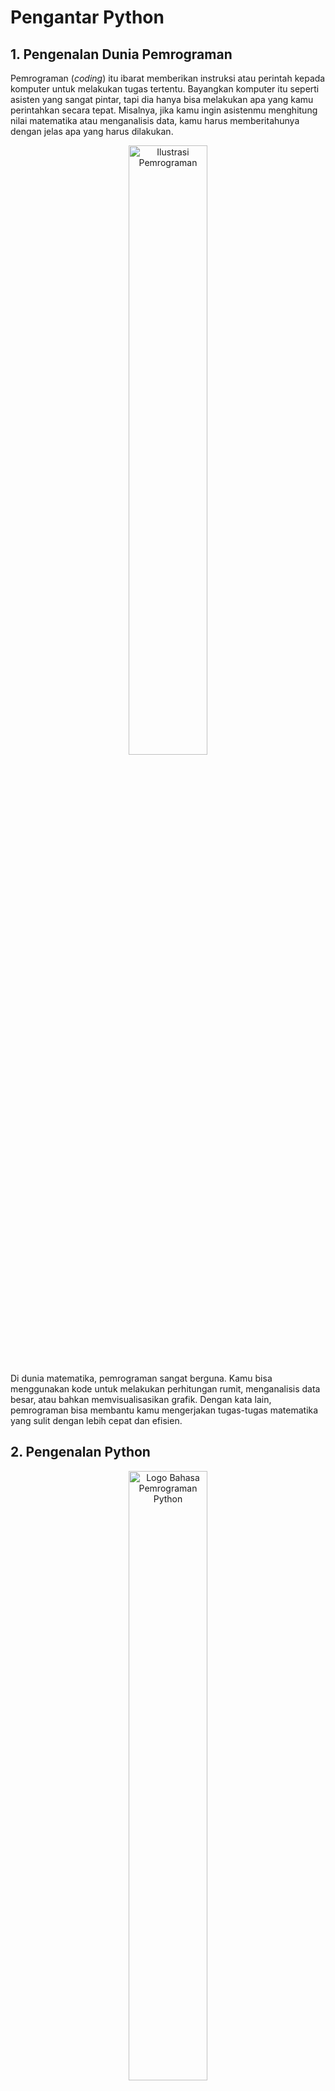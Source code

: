 # Pengantar Python

## 1. Pengenalan Dunia Pemrograman

Pemrograman (_coding_) itu ibarat memberikan instruksi atau perintah kepada komputer untuk melakukan tugas tertentu. Bayangkan komputer itu seperti asisten yang sangat pintar, tapi dia hanya bisa melakukan apa yang kamu perintahkan secara tepat. Misalnya, jika kamu ingin asistenmu menghitung nilai matematika atau menganalisis data, kamu harus memberitahunya dengan jelas apa yang harus dilakukan.

<p align="center">
  <img src="https://encrypted-tbn0.gstatic.com/images?q=tbn:ANd9GcRtHBJf4mO_2sqXySYr7CSXyk2PVYU1KR5CTQ&s" alt="Ilustrasi Pemrograman" width="50%" title="Ilustrasi Pemrograman: Komputer bertindak seperti asisten yang menjalankan instruksi yang diberikan oleh programmer"/>
</p>

Di dunia matematika, pemrograman sangat berguna. Kamu bisa menggunakan kode untuk melakukan perhitungan rumit, menganalisis data besar, atau bahkan memvisualisasikan grafik. Dengan kata lain, pemrograman bisa membantu kamu mengerjakan tugas-tugas matematika yang sulit dengan lebih cepat dan efisien.

## 2. Pengenalan Python

<p align="center">
  <img src="https://i0.wp.com/junilearning.com/wp-content/uploads/2020/06/python-programming-language.webp" alt="Logo Bahasa Pemrograman Python" width="50%" title="Logo Bahasa Pemrograman Python"/>
</p>

Python adalah salah satu bahasa pemrograman yang sangat populer dan mudah dipelajari, terutama untuk pemula. Dengan sintaks yang sederhana dan kemampuan untuk menangani berbagai tugas, Python adalah pilihan yang tepat untuk mulai belajar pemrograman.

### Kenapa Python?

- Sederhana dan Mudah Dipahami: Seperti menulis kalimat dalam bahasa sehari-hari.
- Kuat dan Serbaguna: Bisa digunakan untuk banyak hal, mulai dari perhitungan matematika hingga pembuatan website.

## 3. Tipe Data, Variabel dan Operator

## 3.1 Tipe Data

Sebelum kita membahas lebih jauh tentang variabel, mari kita pahami terlebih dahulu apa itu tipe data. Tipe data adalah jenis data yang bisa kamu simpan dalam variabel. Di Python, ada beberapa tipe data dasar yang sering digunakan.

#### Tipe Data Dasar di Python:

- Integer (`int`): Bilangan bulat tanpa desimal. Misalnya, `10`, `-3`, `0`.
- Float (`float`): Bilangan desimal. Misalnya, `3.14`, `-0.5`, `2.0`.
- String (`str`): Teks atau rangkaian karakter. Misalnya, `"Python"`, `"123"`, `'Hello World!'`.
- Boolean (`bool`): Nilai benar atau salah, yaitu `True` atau `False`.

### 3.2 Variabel

Bayangkan variabel itu seperti kotak penyimpanan yang bisa kamu beri nama. Di dalam kotak ini, kamu bisa menyimpan berbagai jenis data, seperti angka atau teks. Tipe data menentukan jenis informasi yang bisa disimpan dalam variabel tersebut.

#### Contoh:
```python
# Mendeklarasikan variabel dengan tipe data yang berbeda
x = 10           # Kotak x berisi angka bulat (integer) 10
y = 3.14         # Kotak y berisi angka desimal (float) 3.14
name = "Fiki"    # Kotak name berisi teks (string) "Fiki"
is_active = True # Kotak is_active berisi nilai boolean True
```

Penjelasan:
- `x`, `y`, dan `name` adalah nama kotak (variabel) yang kita gunakan untuk menyimpan data. 
  - `x` menyimpan angka bulat, yang disebut sebagai `integer`.
  - `y` menyimpan angka desimal, yang disebut sebagai `float`.
  - `name` menyimpan teks, yang disebut sebagai `string`.
  - `is_active` menyimpan nilai benar atau salah, yang disebut sebagai `boolean`.

- Kamu bisa menggunakan nama yang sesuai dengan isi kotaknya. Misalnya, jika kamu ingin menyimpan nama seseorang, menggunakan nama variabel seperti `name` akan lebih masuk akal daripada menggunakan nama yang tidak relevan seperti `x` atau `y`.

### 3.3 Operator

Operator adalah simbol yang digunakan untuk melakukan operasi pada data dalam variabel. Misalnya, jika kamu ingin menjumlahkan dua angka atau membandingkan dua nilai, kamu akan menggunakan operator.

#### Contoh:
```python
# Operator Aritmatika
a = 5
b = 2
print(a + b)  # Menjumlahkan 5 dan 2, hasilnya 7
print(a - b)  # Mengurangi 5 dengan 2, hasilnya 3
print(a * b)  # Mengalikan 5 dengan 2, hasilnya 10
print(a / b)  # Membagi 5 dengan 2, hasilnya 2.5
print(a // b) # Pembagian bulat 5 dibagi 2, hasilnya 2
print(a % b)  # Sisa pembagian 5 dengan 2, hasilnya 1
print(a ** b) # 5 dipangkatkan 2, hasilnya 25

# Operator Pembanding
print(a == b) # Apakah 5 sama dengan 2? Hasilnya False
print(a != b) # Apakah 5 tidak sama dengan 2? Hasilnya True
print(a > b)  # Apakah 5 lebih besar dari 2? Hasilnya True
print(a < b)  # Apakah 5 lebih kecil dari 2? Hasilnya False

# Operator Logika
x = True
y = False
print(x and y) # Apakah x dan y keduanya True? Hasilnya False
print(x or y)  # Apakah x atau y salah satunya True? Hasilnya True
print(not x)   # Negasi dari x, hasilnya False
```

Penjelasan:
- Operator aritmatika melakukan operasi matematika dasar.
- Operator pembanding digunakan untuk membandingkan dua nilai.
- Operator logika digunakan untuk menggabungkan atau membalik kondisi.

## 4. Kondisi (If-Else)

Dengan kondisi, kamu bisa membuat komputer membuat keputusan. Misalnya, kamu bisa memberi tahu komputer untuk melakukan sesuatu jika suatu kondisi tertentu terpenuhi.

### 4.1 Struktur If-Else

#### Contoh:
```python
# Program menentukan jenis segitiga
a = 3
b = 4
c = 5

if a == b == c:
    print("Segitiga sama sisi")
elif a == b or b == c or a == c:
    print("Segitiga sama kaki")
else:
    print("Segitiga sembarang")
```

Penjelasan:
- `if` digunakan untuk mengecek apakah suatu kondisi benar. Jika ya, maka blok kode di bawahnya akan dijalankan.
- `elif` (else if) digunakan jika kondisi pertama tidak terpenuhi dan kamu ingin mengecek kondisi lainnya.
- `else` digunakan untuk kondisi di luar `if` dan `elif`.

## 5. Loop (Pengulangan)

Loop memungkinkan kamu untuk menjalankan bagian kode berulang kali. Misalnya, jika kamu ingin menghitung total dari beberapa angka, kamu bisa menggunakan loop.

### 5.1 For Loop

For loop digunakan untuk mengulangi blok kode untuk setiap item dalam urutan.

#### Contoh:
```python
# Menghitung jumlah bilangan dari 1 hingga 5
total = 0
for i in range(1, 6):
    total += i
print("Jumlah bilangan dari 1 hingga 5 adalah:", total)
```

Penjelasan:
- `range(1, 6)` menghasilkan urutan angka dari 1 hingga 5.
- `for` loop mengulangi blok kode untuk setiap angka dalam urutan.

### 5.2 While Loop

While loop digunakan untuk mengulangi blok kode selama kondisi tertentu benar.

#### Contoh:
```python
# Menghitung faktorial dari sebuah angka menggunakan while loop
n = 5
faktorial = 1
while n > 0:
    faktorial *= n
    n -= 1
print("Faktorial dari 5 adalah:", faktorial)
```

Penjelasan:
- `while` loop terus mengulangi blok kode selama `n` lebih besar dari 0.
- Faktorial dihitung dengan mengalikan `faktorial` dengan `n` dan kemudian mengurangi `n` hingga mencapai 0.

## 6. Fungsi

Fungsi adalah cara untuk mengorganisir kode kamu dengan membuat blok kode yang bisa dipanggil berkali-kali. Ini membantu untuk membuat kode lebih bersih dan terstruktur.

### 6.1 Mendefinisikan dan Memanggil Fungsi

#### Contoh:
```python
# Mendefinisikan fungsi untuk menghitung kuadrat dari sebuah angka
def kuadrat(x):
    return x * x

# Memanggil fungsi
angka = 4
print("Kuadrat dari", angka, "adalah", kuadrat(angka))
```

Penjelasan:
- Fungsi `kuadrat` menerima satu parameter `x` dan mengembalikan `x` kuadrat.
- Kamu bisa memanggil fungsi ini dengan memberikan nilai untuk `x` dan mendapatkan hasilnya.

### 6.2 Fungsi dengan Beberapa Parameter

#### Contoh:
```python
# Fungsi untuk menghitung luas segitiga
def luas_segitiga(alas, tinggi):
    return 0.5 * alas * tinggi

# Memanggil fungsi dengan parameter
alas = 5
tinggi = 10
print("Luas segitiga dengan alas", alas, "dan tinggi", tinggi, "adalah", luas_segitiga(alas, tinggi))
```

Penjelasan:
- Fungsi `luas_segitiga` menerima dua parameter, `alas` dan `tinggi`, dan mengembalikan luas segitiga.
- Kamu bisa memanggil fungsi ini dengan memberikan nilai untuk `alas` dan `tinggi`.

## 7. Komentar

Komentar adalah catatan atau penjelasan dalam kode yang tidak dijalankan oleh komputer. Mereka berguna untuk menulis informasi atau catatan tentang kode agar lebih mudah dipahami oleh orang lain (atau diri sendiri di masa depan).

### Kenapa Komentar Penting?

- Menjelaskan Kode: Komentar bisa menjelaskan apa yang dilakukan oleh kode atau mengapa kode tersebut ditulis dengan cara tertentu.
- Memudahkan Pemeliharaan: Ketika kamu atau orang lain kembali ke kode setelah beberapa waktu, komentar bisa membantu memahami apa yang sudah dilakukan tanpa harus membaca setiap baris kode dengan teliti.

### Cara Menulis Komentar di Python

Di Python, ada dua cara untuk menulis komentar:

1. Komentar Satu Baris: Komentar ini dimulai dengan tanda `#`. Semua yang ada setelah `#` pada baris tersebut dianggap sebagai komentar dan tidak akan dieksekusi oleh Python.

   #### Contoh:
   ```python
   # Ini adalah komentar satu baris
   x = 10  # Ini juga komentar satu baris, di akhir baris kode
   ```

   Penjelasan:
   - `# Ini adalah komentar satu baris` adalah komentar yang menjelaskan bahwa baris ini adalah komentar.
   - `x = 10` adalah kode yang menetapkan nilai 10 ke variabel `x`. Komentar `# Ini juga komentar satu baris, di akhir baris kode` ada di akhir baris kode dan menjelaskan kode tersebut.

2. Komentar Beberapa Baris: Jika kamu perlu menulis komentar yang lebih panjang atau beberapa baris komentar, kamu bisa menggunakan tanda kutip tiga (`"""` atau `'''`) untuk membuat komentar multi-baris. Meskipun ini bukan cara standar untuk komentar multi-baris, ini sering digunakan.

   #### Contoh:
   ```python
   """
   Ini adalah komentar beberapa baris.
   Kamu bisa menulis beberapa baris di sini untuk menjelaskan sesuatu yang lebih kompleks.
   Python akan mengabaikan semua baris ini.
   """
   x = 10
   ```

   Penjelasan:
   - Komentar ini dimulai dengan tiga tanda kutip ganda (`"""`) dan diakhiri dengan tiga tanda kutip ganda. Python akan mengabaikan semua teks di antara tanda kutip ini.

### Tips untuk Menulis Komentar

- Jangan Berlebihan: Jangan terlalu banyak berkomentar. Jika kode sudah jelas, komentar yang berlebihan malah bisa membuat bingung.
- Jelaskan Logika, Bukan Sintaks: Fokuskan komentar pada logika dan alasan di balik kode, bukan hanya menjelaskan sintaks dasar yang sudah jelas.